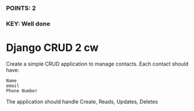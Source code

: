 ### POINTS: 2
### KEY: Well done

# Django CRUD 2 cw

Create a simple CRUD application to manage contacts. Each contact should have:

```
Name
email
Phone Number
```
The application should handle Create, Reads, Updates, Deletes 
